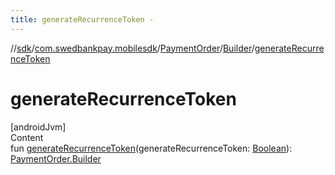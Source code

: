 ```yaml
---
title: generateRecurrenceToken -
---
```

//[sdk](../../../../index)/[com.swedbankpay.mobilesdk](../../index)/[PaymentOrder](../index)/[Builder](index)/[generateRecurrenceToken](generate-recurrence-token)



# generateRecurrenceToken  
[androidJvm]  
Content  
fun [generateRecurrenceToken](generate-recurrence-token)(generateRecurrenceToken: [Boolean](https://kotlinlang.org/api/latest/jvm/stdlib/kotlin/-boolean/index.html)): [PaymentOrder.Builder](index)  



